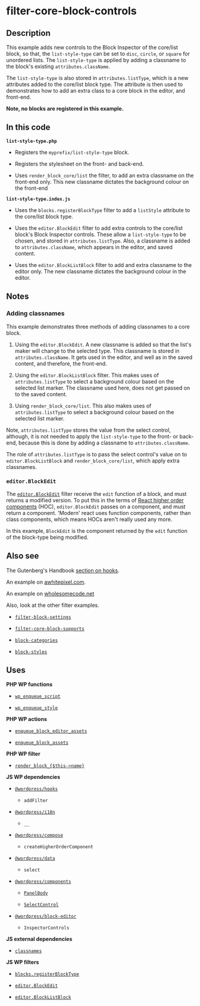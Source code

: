 # filter-core-block-controls

## Description

This example adds new controls to the Block Inspector of the core/list block, so that, the `list-style-type` can be set to `disc`, `circle`, or `square` for unordered lists. The `list-style-type` is applied by adding a classname to the block's existing `attributes.className`.

The `list-style-type` is also stored in `attributes.listType`, which is a new attributes added to the core/list block type. The attribute is then used to demonstrates how to add an extra class to a core block in the editor, and front-end.

**Note, no blocks are registered in this example.**

## In this code

**`list-style-type.php`**

- Registers the `myprefix/list-style-type` block.

- Registers the stylesheet on the front- and back-end.

- Uses `render_block_core/list` the filter, to add an extra classname on the front-end only. This new classname dictates the background colour on the front-end

**`list-style-type.index.js`**

- Uses the `blocks.registerBlockType` filter to add a `listStyle` attribute to the core/list block type.

- Uses the `editor.BlockEdit` filter to add extra controls to the core/list block's Block Inspector controls. These allow a `list-style-type` to be chosen, and stored in `attributes.listType`. Also, a classname is added to `attributes.className`, which appears in the editor, and saved content.

- Uses the `editor.BlockListBlock` filter to add and extra classname to the editor only. The new classname dictates the background colour in the editor.

## Notes

### Adding classnames

This example demonstrates three methods of adding classnames to a core block.

1. Using the `editor.BlockEdit`. A new classname is added so that the list's maker will change to the selected type. This classname is stored in `attributes.className`. It gets used in the editor, and well as in the saved content, and therefore, the front-end.

2. Using the `editor.BlockListBlock` filter. This makes uses of `attributes.listType` to select a background colour based on the selected list marker. The classname used here, does not get passed on to the saved content.

3. Using `render_block_core/list`. This also makes uses of `attributes.listType` to select a background colour based on the selected list marker.

Note, `attributes.listType` stores the value from the select control, although, it is not needed to apply the `list-style-type` to the front- or back-end, because this is done by adding a classname to `attributes.className`.

The role of `attributes.listType` is to pass the select control's value on to `editor.BlockListBlock` and `render_block_core/list`, which apply extra classnames.

### `editor.BlockEdit`

The [`editor.BlockEdit`](https://developer.wordpress.org/block-editor/reference-guides/filters/block-filters/#editor-blockedit) filter receive the `edit` function of a block, and must returns a modified version. To put this in the terms of [React higher order components](https://legacy.reactjs.org/docs/higher-order-components.html) (HOC), `editor.BlockEdit` passes on a component, and must return a component. 'Modern' react uses function components, rather than class components, which means HOCs aren't really used any more.

In this example, `BlockEdit` is the component returned by the `edit` function of the block-type being modified.

## Also see

The Gutenberg's Handbook [section on hooks](https://developer.wordpress.org/block-editor/reference-guides/filters/block-filters/).

An example on [awhitepixel.com](https://awhitepixel.com/blog/add-custom-settings-to-existing-wordpress-gutenberg-blocks/).

An example on [wholesomecode.net](https://wholesomecode.net/add-controls-to-the-core-and-third-party-block-sidebar-with-filters-and-higher-order-components/)

Also, look at the other filter examples.

- [`filter-block-settings`](../filter-block-settings/)

- [`filter-core-block-supports`](../filter-core-block-supports/)

- [`block-categories`](../block-categories/)

- [`block-styles`](../block-styles/)

## Uses

**PHP WP functions**

- [`wp_enqueue_script`](https://developer.wordpress.org/reference/functions/wp_enqueue_script/)

- [`wp_enqueue_style`](https://developer.wordpress.org/reference/functions/wp_enqueue_style/)

**PHP WP actions**

- [`enqueue_block_editor_assets`](https://developer.wordpress.org/reference/hooks/enqueue_block_editor_assets/)

- [`enqueue_block_assets`](https://developer.wordpress.org/reference/hooks/enqueue_block_assets/)

**PHP WP filter**

- [`render_block_{$this->name}`](https://developer.wordpress.org/reference/hooks/render_block_this-name/)

**JS WP dependencies**

- [`@wordpress/hooks`](https://developer.wordpress.org/block-editor/reference-guides/packages/packages-hooks/)

  - `addFilter`

- [`@wordpress/i18n`](https://developer.wordpress.org/block-editor/reference-guides/packages/packages-i18n/)

  - `__`

- [`@wordpress/compose`](https://developer.wordpress.org/block-editor/reference-guides/packages/packages-compose/)

  - `createHigherOrderComponent`

- [`@wordpress/data`](https://developer.wordpress.org/block-editor/reference-guides/packages/packages-data/)

  - `select`

- [`@wordpress/components`](https://developer.wordpress.org/block-editor/reference-guides/components/)

  - [`PanelBody`](https://developer.wordpress.org/block-editor/reference-guides/components/panel/)

  - [`SelectControl`](https://developer.wordpress.org/block-editor/reference-guides/components/select-control/)

- [`@wordpress/block-editor`](https://developer.wordpress.org/block-editor/reference-guides/packages/packages-block-editor/)

  - `InspectorControls`

**JS external dependencies**

- [`classnames`](https://www.npmjs.com/package/classnames)

**JS WP filters**

- [`blocks.registerBlockType`](https://developer.wordpress.org/block-editor/reference-guides/filters/block-filters/#blocks-registerblocktype)

- [`editor.BlockEdit`](https://developer.wordpress.org/block-editor/reference-guides/filters/block-filters/#editor-blockedit)

- [`editor.BlockListBlock`](https://developer.wordpress.org/block-editor/reference-guides/filters/block-filters/#editor-blocklistblock)
